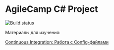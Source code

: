 # AgileCamp C# Project

[![Build status](https://travis-ci.org/scrumtrek/agilecamp-csharp.svg?branch=master)](https://travis-ci.org/scrumtrek/agilecamp-csharp)

Материалы для изучения:

[Continuous Integration: Работа с Config-файлами](http://blog.byndyu.ru/2013/05/continuous-integration-config.html)
